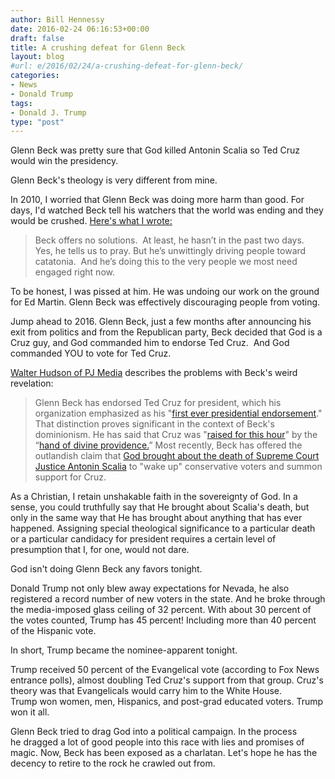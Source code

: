 ```yaml
---
author: Bill Hennessy
date: 2016-02-24 06:16:53+00:00
draft: false
title: A crushing defeat for Glenn Beck
layout: blog
#url: e/2016/02/24/a-crushing-defeat-for-glenn-beck/
categories:
- News
- Donald Trump
tags:
- Donald J. Trump
type: "post"
---
```


Glenn Beck was pretty sure that God killed Antonin Scalia so Ted Cruz would win the presidency.

Glenn Beck's theology is very different from mine.

In 2010, I worried that Glenn Beck was doing more harm than good. For days, I'd watched Beck tell his watchers that the world was ending and they would be crushed. [Here's what I wrote:](https://hennessysview.com/2010/09/21/is-glenn-beck-helping/)



> Beck offers no solutions.  At least, he hasn’t in the past two days.  Yes, he tells us to pray. But he’s unwittingly driving people toward catatonia.  And he’s doing this to the very people we most need engaged right now.



To be honest, I was pissed at him. He was undoing our work on the ground for Ed Martin. Glenn Beck was effectively discouraging people from voting.

Jump ahead to 2016. Glenn Beck, just a few months after announcing his exit from politics and from the Republican party, Beck decided that God is a Cruz guy, and God commanded him to endorse Ted Cruz.  And God commanded YOU to vote for Ted Cruz.

[Walter Hudson of PJ Media](https://pjmedia.com/faith/2016/02/18/note-to-glenn-beck-god-has-not-endorsed-ted-cruz/?singlepage=true) describes the problems with Beck's weird revelation:



> Glenn Beck has endorsed Ted Cruz for president, which his organization emphasized as his "[first ever presidential endorsement](https://www.glennbeck.com/2016/01/23/glenn-beck-makes-first-ever-presidential-endorsement-for-ted-cruz/)." That distinction proves significant in the context of Beck's dominionism. He has said that Cruz was "[raised for this hour](https://thedailybanter.com/2016/02/glenn-beck-tells-voters-ted-cruz-will-get-america-through-the-rapture/)" by the “[hand of divine providence.](https://www.mediaite.com/online/glenn-beck-sees-hand-of-divine-providence-in-ted-cruzs-birth/)” Most recently, Beck has offered the outlandish claim that [God brought about the death of Supreme Court Justice Antonin Scalia](https://dailycaller.com/2016/02/17/glenn-beck-god-brought-about-scalias-death-so-america-would-vote-for-ted-cruz/) to "wake up" conservative voters and summon support for Cruz.

As a Christian, I retain unshakable faith in the sovereignty of God. In a sense, you could truthfully say that He brought about Scalia's death, but only in the same way that He has brought about anything that has ever happened. Assigning special theological significance to a particular death or a particular candidacy for president requires a certain level of presumption that I, for one, would not dare.



God isn't doing Glenn Beck any favors tonight.

Donald Trump not only blew away expectations for Nevada, he also registered a record number of new voters in the state. And he broke through the media-imposed glass ceiling of 32 percent. With about 30 percent of the votes counted, Trump has 45 percent! Including more than 40 percent of the Hispanic vote.

In short, Trump became the nominee-apparent tonight.

Trump received 50 percent of the Evangelical vote (according to Fox News entrance polls), almost doubling Ted Cruz's support from that group. Cruz's theory was that Evangelicals would carry him to the White House. Trump won women, men, Hispanics, and post-grad educated voters. Trump won it all.

Glenn Beck tried to drag God into a political campaign. In the process he dragged a lot of good people into this race with lies and promises of magic. Now, Beck has been exposed as a charlatan. Let's hope he has the decency to retire to the rock he crawled out from.
